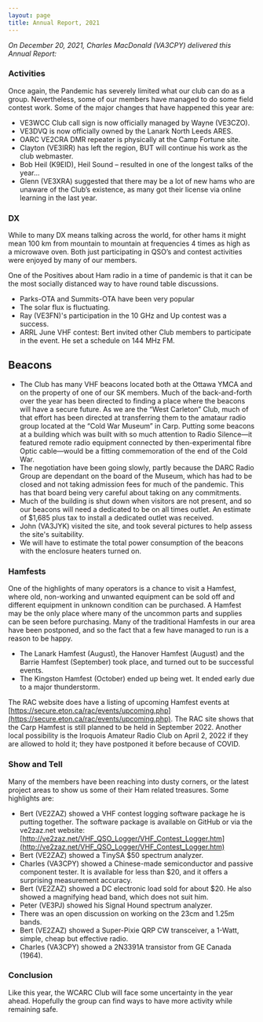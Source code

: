 ```yaml
---
layout: page
title: Annual Report, 2021
---
```

*On December 20, 2021, Charles MacDonald (VA3CPY) delivered this Annual Report:*

### Activities

Once again, the Pandemic has severely limited what our club can do as a group. Nevertheless, some of our members have managed to do some field contest work. Some of the major changes that have happened this year are:

- VE3WCC Club call sign is now officially managed by Wayne (VE3CZO).
- VE3DVQ is now officially owned by the Lanark North Leeds ARES.
- OARC VE2CRA DMR repeater is physically at the Camp Fortune site.
- Clayton (VE3IRR) has left the region, BUT will continue his work as the club webmaster.
- Bob Heil (K9EID), Heil Sound – resulted in one of the longest talks of the year...
- Glenn (VE3XRA) suggested that there may be a lot of new hams who are unaware of the Club’s existence, as many got their license via online learning in the last year.

### DX

While to many DX means talking across the world, for other hams it might mean 100 km from mountain to mountain at frequencies 4 times as high as a microwave oven.  Both just participating in QSO’s and contest activities were enjoyed by many of our members.

One of the Positives about Ham radio in a time of pandemic is that it can be the most socially distanced way to have round table discussions.
- Parks-OTA and Summits-OTA have been very popular
- The solar flux is fluctuating.
- Ray (VE3FN)'s participation in the 10 GHz and Up contest was a success.
- ARRL June VHF contest: Bert invited other Club members to participate in the event. He set a schedule on 144 MHz FM.

## Beacons

- The Club has many VHF beacons located both at the Ottawa YMCA and on the property of one of our SK members.  Much of the back-and-forth over the year has been directed to finding a place where the beacons will have a secure future.  As we are the “West Carleton” Club, much of that effort has been directed at transferring them to the amataur radio group located at the “Cold War Museum” in Carp. Putting some beacons at a building which was built with so much attention to Radio Silence—it featured remote radio equipment connected by then-experimental fibre Optic cable—would be a fitting commemoration of the end of the Cold War.
- The negotiation have been going slowly, partly because the DARC Radio Group are dependant on the board of the Museum, which has had to be closed and not taking admission fees for much of the pandemic. This has that board being very careful about taking on any commitments.
- Much of the building is shut down when visitors are not present, and so our beacons will need a dedicated to be on all times outlet. An estimate of $1,685 plus tax to install a dedicated outlet was received.
- John (VA3JYK) visited the site, and took several pictures to help assess the site's suitability.
- We will have to estimate the total power consumption of the beacons with the enclosure heaters turned on.

### Hamfests

One of the highlights of many operators is a chance to visit a Hamfest, where old, non-working and unwanted equipment can be sold off and different equipment in unknown condition can be purchased.  A Hamfest may be the only place where many of the uncommon parts and supplies can be seen before purchasing. Many of the traditional Hamfests in our area have been postponed, and so the fact that a few have managed to run is a reason to be happy.
- The Lanark Hamfest (August), the Hanover Hamfest (August) and the Barrie Hamfest (September) took place, and turned out to be successful events.
- The Kingston Hamfest (October) ended up being wet. It ended early due to a major thunderstorm.

The RAC website does have a listing of upcoming Hamfest events at
[https://secure.eton.ca/rac/events/upcoming.php](https://secure.eton.ca/rac/events/upcoming.php). The RAC site shows that the Carp Hamfest is still planned to be held in September 2022. Another local possibility is the Iroquois Amateur Radio Club on April 2, 2022 if they are allowed to hold it; they have postponed it before because of COVID.

### Show and Tell

Many of the members have been reaching into dusty corners, or the latest project areas to show us some of their Ham related treasures. Some highlights are:
- Bert (VE2ZAZ) showed a VHF contest logging software package he is putting together. The software package is available on GitHub or via the ve2zaz.net website: [http://ve2zaz.net/VHF_QSO_Logger/VHF_Contest_Logger.htm](http://ve2zaz.net/VHF_QSO_Logger/VHF_Contest_Logger.htm)
- Bert (VE2ZAZ) showed a TinySA $50 spectrum analyzer.
- Charles (VA3CPY) showed a Chinese-made semiconductor and passive component tester. It is available for less than $20, and it offers a surprising measurement accuracy.
- Bert (VE2ZAZ) showed a DC electronic load sold for about $20. He also showed a magnifying head band, which does not suit him.
- Peter (VE3PJ) showed his Signal Hound spectrum analyzer.
- There was an open discussion on working on the 23cm and 1.25m bands.
- Bert (VE2ZAZ) showed a Super-Pixie QRP CW transceiver, a 1-Watt, simple, cheap but effective radio.
- Charles (VA3CPY) showed a 2N3391A transistor from GE Canada (1964).

### Conclusion

Like this year, the WCARC Club will face some uncertainty in the year ahead.  Hopefully the group can find ways to have more activity while remaining safe.
